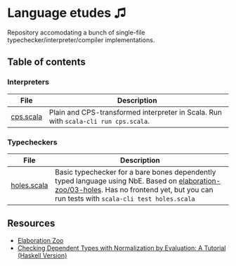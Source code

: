 # Language etudes ♫

Repository accomodating a bunch of single-file typechecker/interpreter/compiler implementations.
## Table of contents

### Interpreters

| File | Description |
|------|-------------|
| [cps.scala](cps.scala) | Plain and CPS-transformed interpreter in Scala. Run with `scala-cli run cps.scala`. |

### Typecheckers

| File | Description |
|------|-------------|
| [holes.scala](holes.scala) | Basic typechecker for a bare bones dependently typed language using NbE. Based on [elaboration-zoo/03-holes](https://github.com/AndrasKovacs/elaboration-zoo/tree/master/03-holes). Has no frontend yet, but you can run tests with `scala-cli test holes.scala` |

## Resources

- [Elaboration Zoo](https://github.com/AndrasKovacs/elaboration-zoo)
- [Checking Dependent Types with Normalization by Evaluation: A Tutorial (Haskell Version)](https://davidchristiansen.dk/tutorials/implementing-types-hs.pdf)
